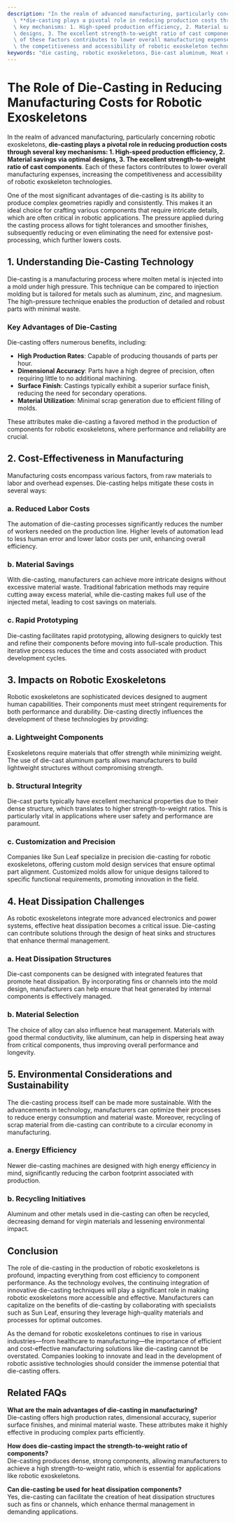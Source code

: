 ```yaml
---
description: "In the realm of advanced manufacturing, particularly concerning robotic exoskeletons,\
  \ **die-casting plays a pivotal role in reducing production costs through several\
  \ key mechanisms: 1. High-speed production efficiency, 2. Material savings via optimal\
  \ designs, 3. The excellent strength-to-weight ratio of cast components**. Each\
  \ of these factors contributes to lower overall manufacturing expenses, increasing\
  \ the competitiveness and accessibility of robotic exoskeleton technologies. "
keywords: "die casting, robotic exoskeletons, Die-cast aluminum, Heat dissipation structure"
---
```

# The Role of Die-Casting in Reducing Manufacturing Costs for Robotic Exoskeletons

In the realm of advanced manufacturing, particularly concerning robotic exoskeletons, **die-casting plays a pivotal role in reducing production costs through several key mechanisms: 1. High-speed production efficiency, 2. Material savings via optimal designs, 3. The excellent strength-to-weight ratio of cast components**. Each of these factors contributes to lower overall manufacturing expenses, increasing the competitiveness and accessibility of robotic exoskeleton technologies. 

One of the most significant advantages of die-casting is its ability to produce complex geometries rapidly and consistently. This makes it an ideal choice for crafting various components that require intricate details, which are often critical in robotic applications. The pressure applied during the casting process allows for tight tolerances and smoother finishes, subsequently reducing or even eliminating the need for extensive post-processing, which further lowers costs.

## **1. Understanding Die-Casting Technology**

Die-casting is a manufacturing process where molten metal is injected into a mold under high pressure. This technique can be compared to injection molding but is tailored for metals such as aluminum, zinc, and magnesium. The high-pressure technique enables the production of detailed and robust parts with minimal waste.

### **Key Advantages of Die-Casting**

Die-casting offers numerous benefits, including:

- **High Production Rates**: Capable of producing thousands of parts per hour.
- **Dimensional Accuracy**: Parts have a high degree of precision, often requiring little to no additional machining.
- **Surface Finish**: Castings typically exhibit a superior surface finish, reducing the need for secondary operations.
- **Material Utilization**: Minimal scrap generation due to efficient filling of molds.

These attributes make die-casting a favored method in the production of components for robotic exoskeletons, where performance and reliability are crucial.

## **2. Cost-Effectiveness in Manufacturing**

Manufacturing costs encompass various factors, from raw materials to labor and overhead expenses. Die-casting helps mitigate these costs in several ways:

### **a. Reduced Labor Costs**

The automation of die-casting processes significantly reduces the number of workers needed on the production line. Higher levels of automation lead to less human error and lower labor costs per unit, enhancing overall efficiency.

### **b. Material Savings**

With die-casting, manufacturers can achieve more intricate designs without excessive material waste. Traditional fabrication methods may require cutting away excess material, while die-casting makes full use of the injected metal, leading to cost savings on materials.

### **c. Rapid Prototyping**

Die-casting facilitates rapid prototyping, allowing designers to quickly test and refine their components before moving into full-scale production. This iterative process reduces the time and costs associated with product development cycles.

## **3. Impacts on Robotic Exoskeletons**

Robotic exoskeletons are sophisticated devices designed to augment human capabilities. Their components must meet stringent requirements for both performance and durability. Die-casting directly influences the development of these technologies by providing:

### **a. Lightweight Components**

Exoskeletons require materials that offer strength while minimizing weight. The use of die-cast aluminum parts allows manufacturers to build lightweight structures without compromising strength.

### **b. Structural Integrity**

Die-cast parts typically have excellent mechanical properties due to their dense structure, which translates to higher strength-to-weight ratios. This is particularly vital in applications where user safety and performance are paramount.

### **c. Customization and Precision**

Companies like Sun Leaf specialize in precision die-casting for robotic exoskeletons, offering custom mold design services that ensure optimal part alignment. Customized molds allow for unique designs tailored to specific functional requirements, promoting innovation in the field.

## **4. Heat Dissipation Challenges**

As robotic exoskeletons integrate more advanced electronics and power systems, effective heat dissipation becomes a critical issue. Die-casting can contribute solutions through the design of heat sinks and structures that enhance thermal management. 

### **a. Heat Dissipation Structures**

Die-cast components can be designed with integrated features that promote heat dissipation. By incorporating fins or channels into the mold design, manufacturers can help ensure that heat generated by internal components is effectively managed.

### **b. Material Selection**

The choice of alloy can also influence heat management. Materials with good thermal conductivity, like aluminum, can help in dispersing heat away from critical components, thus improving overall performance and longevity.

## **5. Environmental Considerations and Sustainability**

The die-casting process itself can be made more sustainable. With the advancements in technology, manufacturers can optimize their processes to reduce energy consumption and material waste. Moreover, recycling of scrap material from die-casting can contribute to a circular economy in manufacturing.

### **a. Energy Efficiency**

Newer die-casting machines are designed with high energy efficiency in mind, significantly reducing the carbon footprint associated with production.

### **b. Recycling Initiatives**

Aluminum and other metals used in die-casting can often be recycled, decreasing demand for virgin materials and lessening environmental impact.

## **Conclusion**

The role of die-casting in the production of robotic exoskeletons is profound, impacting everything from cost efficiency to component performance. As the technology evolves, the continuing integration of innovative die-casting techniques will play a significant role in making robotic exoskeletons more accessible and effective. Manufacturers can capitalize on the benefits of die-casting by collaborating with specialists such as Sun Leaf, ensuring they leverage high-quality materials and processes for optimal outcomes.

As the demand for robotic exoskeletons continues to rise in various industries—from healthcare to manufacturing—the importance of efficient and cost-effective manufacturing solutions like die-casting cannot be overstated. Companies looking to innovate and lead in the development of robotic assistive technologies should consider the immense potential that die-casting offers.

## Related FAQs

**What are the main advantages of die-casting in manufacturing?**  
Die-casting offers high production rates, dimensional accuracy, superior surface finishes, and minimal material waste. These attributes make it highly effective in producing complex parts efficiently.

**How does die-casting impact the strength-to-weight ratio of components?**  
Die-casting produces dense, strong components, allowing manufacturers to achieve a high strength-to-weight ratio, which is essential for applications like robotic exoskeletons.

**Can die-casting be used for heat dissipation components?**  
Yes, die-casting can facilitate the creation of heat dissipation structures such as fins or channels, which enhance thermal management in demanding applications.
